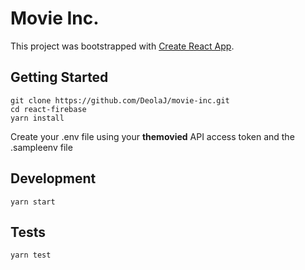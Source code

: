 # Movie Inc.

This project was bootstrapped with [Create React App](https://github.com/facebook/create-react-app).

## Getting Started
    git clone https://github.com/DeolaJ/movie-inc.git
    cd react-firebase
    yarn install

Create your .env file using your **themovied** API access token and the .sampleenv file

## Development
    yarn start

## Tests
    yarn test
